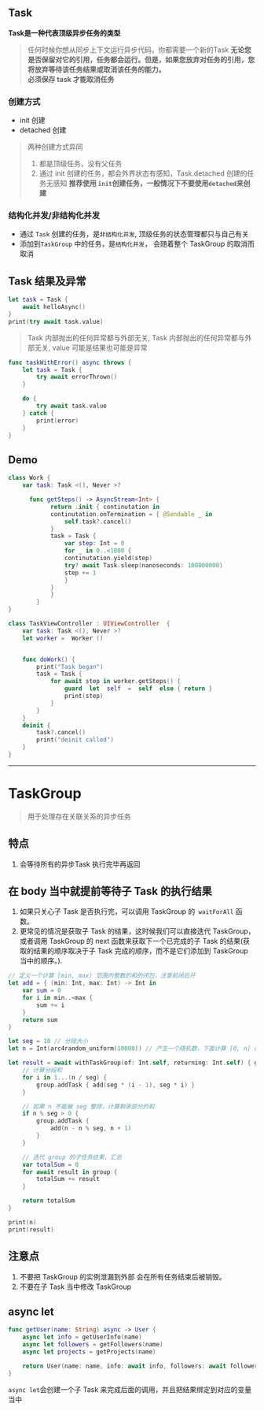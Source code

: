 ## Task 
__Task是一种代表顶级异步任务的类型__  
> 任何时候你想从同步上下文运行异步代码，你都需要一个新的Task
__无论您是否保留对它的引用，任务都会运行。但是，如果您放弃对任务的引用，您将放弃等待该任务结果或取消该任务的能力。__  
__必须保存 task 才能取消任务__   

### 创建方式 
*  init 创建
* detached 创建 

> 两种创建方式异同 
> 1. 都是顶级任务，没有父任务
> 2. 通过 init 创建的任务，都会外界状态有感知，Task.detached 创建的任务无感知 
__推荐使用 `init`创建任务，一般情况下不要使用`detached`来创建__ 



### 结构化并发/非结构化并发 
* 通过 `Task` 创建的任务，是`非结构化并发`, 顶级任务的状态管理都只与自己有关
* 添加到`TaskGroup` 中的任务，是`结构化并发`， 会随着整个 TaskGroup 的取消而取消




## Task 结果及异常
```swift 
let task = Task {
    await helloAsync()
}
print(try await task.value)
```
> Task 内部抛出的任何异常都与外部无关, Task 内部抛出的任何异常都与外部无关, value 可能是结果也可能是异常

```swift 
func taskWithError() async throws {
    let task = Task {
        try await errorThrown()
    }

    do {
        try await task.value
    } catch {
        print(error)
    }
}
```


## Demo 
```swift 
class Work {
    var task: Task <(), Never >?  

      func getSteps() -> AsyncStream<Int> {
            return .init { continutation in
            continutation.onTermination = { @Sendable _ in
                self.task?.cancel()
            }
            task = Task {
                var step: Int = 0
                for _ in 0..<1000 {
                continutation.yield(step)
                try? await Task.sleep(nanoseconds: 100000000)
                step += 1
                }
            }
            }
        }
}

class TaskViewController : UIViewController  {
    var task: Task <(), Never >? 
    let worker =  Worker ()  


    func doWork() {
        print("Task began")
        task = Task {
            for await step in worker.getSteps() {
                guard  let  self  =  self  else { return } 
                print(step)
            }
        }
    }
    deinit {
        task?.cancel()
        print("deinit called")
    }
}
```






---------------------------------------------------------------------- 
# TaskGroup 
> 用于处理存在关联关系的异步任务

## 特点 
1. 会等待所有的异步Task 执行完毕再返回 

## 在 body 当中就提前等待子 Task 的执行结果 
1. 如果只关心子 Task 是否执行完，可以调用 TaskGroup 的` waitForAll` 函数。 
2. 更常见的情况是获取子 Task 的结果，这时候我们可以直接迭代 TaskGroup，或者调用 TaskGroup 的 next 函数来获取下一个已完成的子 Task 的结果(获取的结果的顺序取决于子 Task 完成的顺序，而不是它们添加到 TaskGroup 当中的顺序。). 

```swift 
// 定义一个计算 [min, max) 范围内整数的和的闭包，注意前闭后开
let add = { (min: Int, max: Int) -> Int in
    var sum = 0
    for i in min..<max {
        sum += i
    }
    return sum
}

let seg = 10 // 分段大小
let n = Int(arc4random_uniform(10000)) // 产生一个随机数，下面计算 [0, n] 内的整数和

let result = await withTaskGroup(of: Int.self, returning: Int.self) { group -> Int in
    // 计算分段和
    for i in 1...(n / seg) {
        group.addTask { add(seg * (i - 1), seg * i) }
    }

    // 如果 n 不能被 seg 整除，计算剩余部分的和
    if n % seg > 0 {
        group.addTask {
            add(n - n % seg, n + 1)
        }
    }

    // 迭代 group 的子任务结果，汇总
    var totalSum = 0
    for await result in group {
        totalSum += result
    }

    return totalSum
}

print(n)
print(result)
```


## 注意点
1. 不要把 TaskGroup 的实例泄漏到外部 
    会在所有任务结束后被销毁。  
2. 不要在子 Task 当中修改 TaskGroup





## async let 
```swift 
func getUser(name: String) async -> User {
    async let info = getUserInfo(name)
    async let followers = getFollowers(name)
    async let projects = getProjects(name)

    return User(name: name, info: await info, followers: await followers, projects: await projects)
}
```
`async let`会创建一个子 Task 来完成后面的调用，并且把结果绑定到对应的变量当中

